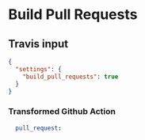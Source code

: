 # Build Pull Requests

## Travis input

```json
{
  "settings": {
    "build_pull_requests": true
  }
}
```

### Transformed Github Action

```yaml
  pull_request:
```
